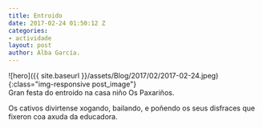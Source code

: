 ```yaml
---
title: Entroido
date: 2017-02-24 01:50:12 Z
categories:
- actividade
layout: post
author: Alba García.
---
```


![hero]({{ site.baseurl }}/assets/Blog/2017/02/2017-02-24.jpeg){:class="img-responsive post_image"}
<br>
Gran festa do entroido na casa niño Os Paxariños. 

Os cativos divirtense  xogando, bailando, e poñendo os seus disfraces que fixeron coa axuda da educadora.





